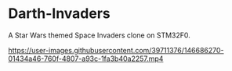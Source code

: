 # Darth-Invaders
A Star Wars themed Space Invaders clone on STM32F0.

https://user-images.githubusercontent.com/39711376/146686270-01434a46-760f-4807-a93c-1fa3b40a2257.mp4
